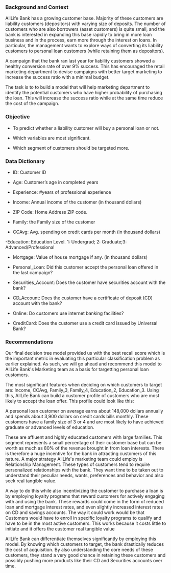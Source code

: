 ### Background and Context
AllLife Bank has a growing customer base. Majority of these customers are liability customers (depositors) with varying size of deposits. The number of customers who are also borrowers (asset customers) is quite small, and the bank is interested in expanding this base rapidly to bring in more loan business and in the process, earn more through the interest on loans. In particular, the management wants to explore ways of converting its liability customers to personal loan customers (while retaining them as depositors).

A campaign that the bank ran last year for liability customers showed a healthy conversion rate of over 9% success. This has encouraged the retail marketing department to devise campaigns with better target marketing to increase the success ratio with a minimal budget.

The task is to to build a model that will help marketing department to identify the potential customers who have higher probability of purchasing the loan. This will increase the success ratio while at the same time reduce the cost of the campaign.

### Objective
- To predict whether a liability customer will buy a personal loan or not.

- Which variables are most significant.

- Which segment of customers should be targeted more.

### Data Dictionary
- ID: Customer ID

- Age: Customer’s age in completed years

- Experience: #years of professional experience

- Income: Annual income of the customer (in thousand dollars)

- ZIP Code: Home Address ZIP code.

- Family: the Family size of the customer

- CCAvg: Avg. spending on credit cards per month (in thousand dollars)

 -Education: Education Level. 1: Undergrad; 2: Graduate;3: Advanced/Professional

- Mortgage: Value of house mortgage if any. (in thousand dollars)

- Personal_Loan: Did this customer accept the personal loan offered in the last campaign?

- Securities_Account: Does the customer have securities account with the bank?

- CD_Account: Does the customer have a certificate of deposit (CD) account with the bank?

- Online: Do customers use internet banking facilities?

- CreditCard: Does the customer use a credit card issued by Universal Bank?


### Recommendations

Our final decision tree model provided us with the best recall score which is the important metric in evaluating this particular classification problem as earlier explained. As such, we will go ahead and recommend this model to AllLife Bank's Marketing team as a basis for targetting personal loan customers.

The most significant features when deciding on which customers to target are: Income, CCAvg, Family_3, Family_4, Education_2, Education_3. Using this, AllLife Bank can build a customer profile of customers who are most likely to accept the loan offer. This profile could look like this:

A personal loan customer on average earns about 148,000 dollars annually and spends about 3,900 dollars on credit cards bills monthly. These customers have a family size of 3 or 4 and are most likely to have achieved graduate or advanced levels of education.

These are affluent and highly educated customers with large families. This segment represents a small percentage of their customer base but can be worth as much as 80% of the revenue brought in from loan interests. There is therefore a huge incentive for the bank in attracting customers of this nature. A major strategy AllLife's marketing team could employ is Relationship Management. These types of customers tend to require personalized relationships with the bank. They want time to be taken out to understand their peculiar needs, wants, preferences and behavior and also seek real tangible value.

A way to do this while also incentivizing the customer to purchase a loan is by employing loyalty programs that reward customers for actively engaging with and using the bank. These rewards could come in the form of reduced loan and mortgage interest rates, and even slightly increased interest rates on CD and savings accounts. The way it could work would be that Customers would have to enroll in specific loyalty programs to qualify and have to be in the most active customers. This works because it costs little to initiate and it offers the customer real tangible value

AllLife Bank can differentiate themselves significantly by employing this model. By knowing which customers to target, the bank drastically reduces the cost of acquisition. By also understanding the core needs of these customers, they stand a very good chance in retaining these customers and possibly pushing more products like their CD and Securities accounts over time.
